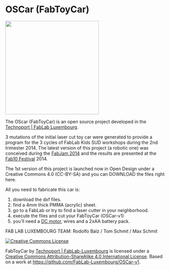 OSCar (FabToyCar)
============
<a href="http://fablablux.org/fab-toy-car/"><img class="alignnone  wp-image-1694" style="border: 0px;" title="FTC-v1" src="http://fablablux.org/wp-content/uploads/2014/07/FTC-v1-1024x1024.jpg" alt="" width="292" height="292" /></a>

The OScar (FabToyCar) is an open source project developed in the <a href="http://www.technoport.lu/fablab/" target="_blank">Technoport | FabLab Luxembourg</a>.

3 mutations of the initial laser cut toy car were generated to provide a program for the 3 cycles of FabLab Kids SUD workshops during the 2nd trimester 2014. The latest version of this project (a robotic one) was conceived during the <a href="http://fabjam.org/projects/fab-toy-car-v-3-0" target="_blank">FabJam 2014</a> and the results are presented at the <a href="https://www.fab10.org/en/fab-festival" target="_blank">Fab10 Festival</a> 2014.

The 1st version of this project is launched now in Open Design under a Creative Commons 4.0 (CC-BY-SA) and you can DOWNLOAD the files right here.

All you need to fabricate this car is:

1. download the dxf files.
2. find a 4mm thick PMMA (acrylic) sheet.
3. go to a FabLab or try to find a laser cutter in your neighborhood.
4. execute the files and cut your FabToyCar (OSCar-v1)
5. you'll need a <a href="https://www.tinkersoup.de/motoren-robotics/hobby-motor-gear/a-941/" target="_blank">DC motor</a>, wires and a 2xAA battery pack.

FAB LAB LUXEMBOURG TEAM:
Rodolfo Baïz / Tom Schmit / Max Schmit

<a href="http://creativecommons.org/licenses/by-sa/4.0/" rel="license"><img style="border-width: 0;" src="https://i.creativecommons.org/l/by-sa/4.0/88x31.png" alt="Creative Commons License" /></a>

<span>FabToyCar</span> by <a href="www.technoport.lu/fablab" rel="cc:attributionURL">Technoport | FabLab-Luxembourg</a> is licensed under a <a href="http://creativecommons.org/licenses/by-sa/4.0/" rel="license">Creative Commons Attribution-ShareAlike 4.0 International License</a>.
Based on a work at <a href="https://github.com/FabLab-Luxembourg/OSCar-v1" rel="dct:source">https://github.com/FabLab-Luxembourg/OSCar-v1</a>.
